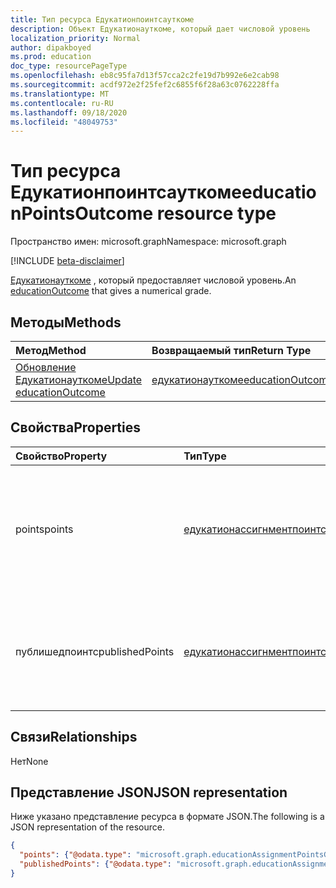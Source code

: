 ```yaml
---
title: Тип ресурса Едукатионпоинтсауткоме
description: Объект Едукатионауткоме, который дает числовой уровень
localization_priority: Normal
author: dipakboyed
ms.prod: education
doc_type: resourcePageType
ms.openlocfilehash: eb8c95fa7d13f57cca2c2fe19d7b992e6e2cab98
ms.sourcegitcommit: acdf972e2f25fef2c6855f6f28a63c0762228ffa
ms.translationtype: MT
ms.contentlocale: ru-RU
ms.lasthandoff: 09/18/2020
ms.locfileid: "48049753"
---
```

# <a name="educationpointsoutcome-resource-type"></a><span data-ttu-id="03577-103">Тип ресурса Едукатионпоинтсауткоме</span><span class="sxs-lookup"><span data-stu-id="03577-103">educationPointsOutcome resource type</span></span>

<span data-ttu-id="03577-104">Пространство имен: microsoft.graph</span><span class="sxs-lookup"><span data-stu-id="03577-104">Namespace: microsoft.graph</span></span>

[!INCLUDE [beta-disclaimer](../../includes/beta-disclaimer.md)]

<span data-ttu-id="03577-105">[Едукатионауткоме](educationoutcome.md) , который предоставляет числовой уровень.</span><span class="sxs-lookup"><span data-stu-id="03577-105">An [educationOutcome](educationoutcome.md) that gives a numerical grade.</span></span>

## <a name="methods"></a><span data-ttu-id="03577-106">Методы</span><span class="sxs-lookup"><span data-stu-id="03577-106">Methods</span></span>

| <span data-ttu-id="03577-107">Метод</span><span class="sxs-lookup"><span data-stu-id="03577-107">Method</span></span>       | <span data-ttu-id="03577-108">Возвращаемый тип</span><span class="sxs-lookup"><span data-stu-id="03577-108">Return Type</span></span> | <span data-ttu-id="03577-109">Описание</span><span class="sxs-lookup"><span data-stu-id="03577-109">Description</span></span> |
|:-------------|:------------|:------------|
| [<span data-ttu-id="03577-110">Обновление Едукатионауткоме</span><span class="sxs-lookup"><span data-stu-id="03577-110">Update educationOutcome</span></span>](../api/educationoutcome-update.md) | [<span data-ttu-id="03577-111">едукатионауткоме</span><span class="sxs-lookup"><span data-stu-id="03577-111">educationOutcome</span></span>](educationoutcome.md) | <span data-ttu-id="03577-112">Обновление объекта Едукатионауткоме.</span><span class="sxs-lookup"><span data-stu-id="03577-112">Update educationOutcome object.</span></span> |

## <a name="properties"></a><span data-ttu-id="03577-113">Свойства</span><span class="sxs-lookup"><span data-stu-id="03577-113">Properties</span></span>

| <span data-ttu-id="03577-114">Свойство</span><span class="sxs-lookup"><span data-stu-id="03577-114">Property</span></span>     | <span data-ttu-id="03577-115">Тип</span><span class="sxs-lookup"><span data-stu-id="03577-115">Type</span></span>        | <span data-ttu-id="03577-116">Описание</span><span class="sxs-lookup"><span data-stu-id="03577-116">Description</span></span> |
|:-------------|:------------|:------------|
|<span data-ttu-id="03577-117">points</span><span class="sxs-lookup"><span data-stu-id="03577-117">points</span></span>|[<span data-ttu-id="03577-118">едукатионассигнментпоинтсграде</span><span class="sxs-lookup"><span data-stu-id="03577-118">educationAssignmentPointsGrade</span></span>](educationassignmentpointsgrade.md)|<span data-ttu-id="03577-119">Числовое значение, которое преподаватель приделил студенту для этого назначения.</span><span class="sxs-lookup"><span data-stu-id="03577-119">The numeric grade the teacher has given the student for this assignment.</span></span>|
|<span data-ttu-id="03577-120">публишедпоинтс</span><span class="sxs-lookup"><span data-stu-id="03577-120">publishedPoints</span></span>|[<span data-ttu-id="03577-121">едукатионассигнментпоинтсграде</span><span class="sxs-lookup"><span data-stu-id="03577-121">educationAssignmentPointsGrade</span></span>](educationassignmentpointsgrade.md)|<span data-ttu-id="03577-122">Копия свойства Points, которое устанавливается при отпадении уровня на учащийся.</span><span class="sxs-lookup"><span data-stu-id="03577-122">A copy of the points property that is made when the grade is released to the student.</span></span>|

## <a name="relationships"></a><span data-ttu-id="03577-123">Связи</span><span class="sxs-lookup"><span data-stu-id="03577-123">Relationships</span></span>

<span data-ttu-id="03577-124">Нет</span><span class="sxs-lookup"><span data-stu-id="03577-124">None</span></span>

## <a name="json-representation"></a><span data-ttu-id="03577-125">Представление JSON</span><span class="sxs-lookup"><span data-stu-id="03577-125">JSON representation</span></span>

<span data-ttu-id="03577-126">Ниже указано представление ресурса в формате JSON.</span><span class="sxs-lookup"><span data-stu-id="03577-126">The following is a JSON representation of the resource.</span></span>

<!-- {
  "blockType": "resource",
  "optionalProperties": [

  ],
  "@odata.type": "microsoft.graph.educationPointsOutcome",
  "baseType": "",
  "keyProperty": "id"
}-->

```json
{
  "points": {"@odata.type": "microsoft.graph.educationAssignmentPointsGrade"},
  "publishedPoints": {"@odata.type": "microsoft.graph.educationAssignmentPointsGrade"}
}
```

<!-- uuid: 16cd6b66-4b1a-43a1-adaf-3a886856ed98
2019-02-04 14:57:30 UTC -->
<!-- {
  "type": "#page.annotation",
  "description": "educationPointsOutcome resource",
  "keywords": "",
  "section": "documentation",
  "tocPath": ""
}-->


